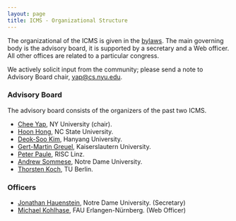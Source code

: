 ```yaml
---
layout: page
title: ICMS - Organizational Structure
---
```


The organizational of the ICMS is given in the [bylaws](/bylaws/). The main governing body is the advisory board, it is supported by a secretary and a Web officer. All other offices are related to a particular congress.

We actively solicit input from the community; please send a note to Advisory Board chair, [yap@cs.nyu.edu](mailto:yap@cs.nyu.edu).

### Advisory Board

The advisory board consists of the organizers of the past two ICMS.

 * [Chee Yap](mailto:yap@cs.nyu.edu), NY University (chair).
 * [Hoon Hong](mailto:hong@ncsu.edu), NC State University.
 * [Deok-Soo Kim](mailto:dskim@hanyang.ac.kr), Hanyang University.
 * [Gert-Martin Greuel](mailto:greuel@mathematik.uni-kl.de), Kaiserslautern University.
 * [Peter Paule](mailto:Peter.Paule@risc.uni-linz.ac.at), RISC Linz.
 * [Andrew Sommese](mailto:sommese@nd.edu), Notre Dame University.
 * [Thorsten Koch](mailto:koch@zib.de), TU Berlin.

### Officers

 * [Jonathan Hauenstein](mailto:hauenstein@nd.edu), Notre Dame University. (Secretary)
 * [Michael Kohlhase](mailto:michael.kohlhase@fau.de), FAU Erlangen-Nürnberg. (Web Officer) 


